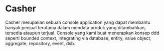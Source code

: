 # Casher
Casher merupakan sebuah console application yang dapat membantu banyak penjual terutama dalam mendata produk yang ditambahkan, tersedia ataupun terjual. Console yang kami buat menerapkan konsep ddd seperti bounded context, integrating via database, entity, value object, aggregate, repository, event, dsb.
